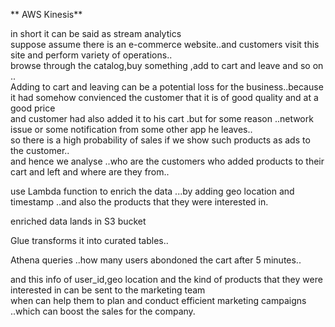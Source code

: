 ** AWS Kinesis**  

in short it can be said as stream analytics  
suppose assume there is an e-commerce website..and customers visit this site and perform variety of operations..  
browse through the catalog,buy something ,add to cart and leave and so on ..  
Adding to cart and leaving can be a potential loss for the business..because it had somehow convienced the customer that it is of good quality and at a good price  
and customer had also added it to his cart .but for some reason ..network issue or some notification from some other app he leaves..  
so there is a high probability of sales if we show such products as ads to the customer..  
and hence we analyse ..who are the customers who added products to their cart and left and where are they from..  

use Lambda function to enrich the data ...by adding geo location and timestamp ..and also the products that they were interested in.  

enriched data lands in S3 bucket  

Glue transforms it into curated tables..  

Athena queries ..how many users abondoned the cart after 5 minutes..  

and this info of user_id,geo location and the kind of products that they were interested in can be sent to the marketing team  
when can help them to plan and conduct efficient marketing campaigns ..which can boost the sales for the company.  



